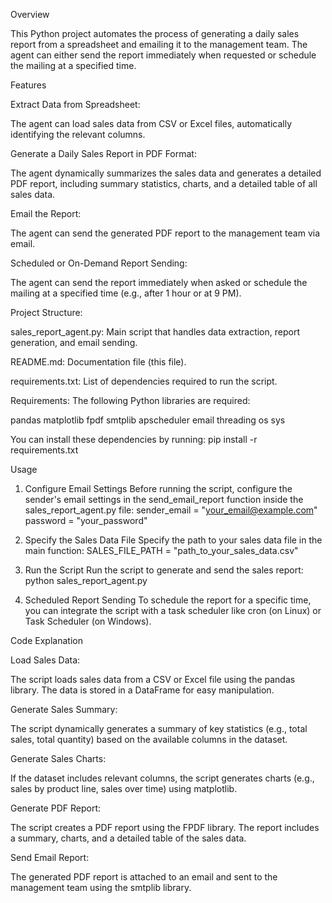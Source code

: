 Overview

This Python project automates the process of generating a daily sales report from a spreadsheet and emailing it to the management team. The agent can either send the report immediately when requested or schedule the mailing at a specified time.

Features

Extract Data from Spreadsheet:

The agent can load sales data from CSV or Excel files, automatically identifying the relevant columns.


Generate a Daily Sales Report in PDF Format:

The agent dynamically summarizes the sales data and generates a detailed PDF report, including summary statistics, charts, and a detailed table of all sales data.


Email the Report:

The agent can send the generated PDF report to the management team via email.


Scheduled or On-Demand Report Sending:

The agent can send the report immediately when asked or schedule the mailing at a specified time (e.g., after 1 hour or at 9 PM).


Project Structure:

sales_report_agent.py: Main script that handles data extraction, report generation, and email sending.


README.md: Documentation file (this file).

requirements.txt: List of dependencies required to run the script.

Requirements:
The following Python libraries are required:

pandas
matplotlib
fpdf
smtplib
apscheduler
email
threading
os
sys

You can install these dependencies by running:
pip install -r requirements.txt

Usage
1. Configure Email Settings
Before running the script, configure the sender's email settings in the send_email_report function inside the sales_report_agent.py file:
sender_email = "your_email@example.com"
password = "your_password"

2. Specify the Sales Data File
Specify the path to your sales data file in the main function:
SALES_FILE_PATH = "path_to_your_sales_data.csv"

3. Run the Script
Run the script to generate and send the sales report:
python sales_report_agent.py

4. Scheduled Report Sending
To schedule the report for a specific time, you can integrate the script with a task scheduler like cron (on Linux) or Task Scheduler (on Windows).

Code Explanation

Load Sales Data:

The script loads sales data from a CSV or Excel file using the pandas library. The data is stored in a DataFrame for easy manipulation.


Generate Sales Summary:

The script dynamically generates a summary of key statistics (e.g., total sales, total quantity) based on the available columns in the dataset.


Generate Sales Charts:

If the dataset includes relevant columns, the script generates charts (e.g., sales by product line, sales over time) using matplotlib.


Generate PDF Report:

The script creates a PDF report using the FPDF library. The report includes a summary, charts, and a detailed table of the sales data.


Send Email Report:

The generated PDF report is attached to an email and sent to the management team using the smtplib library.
